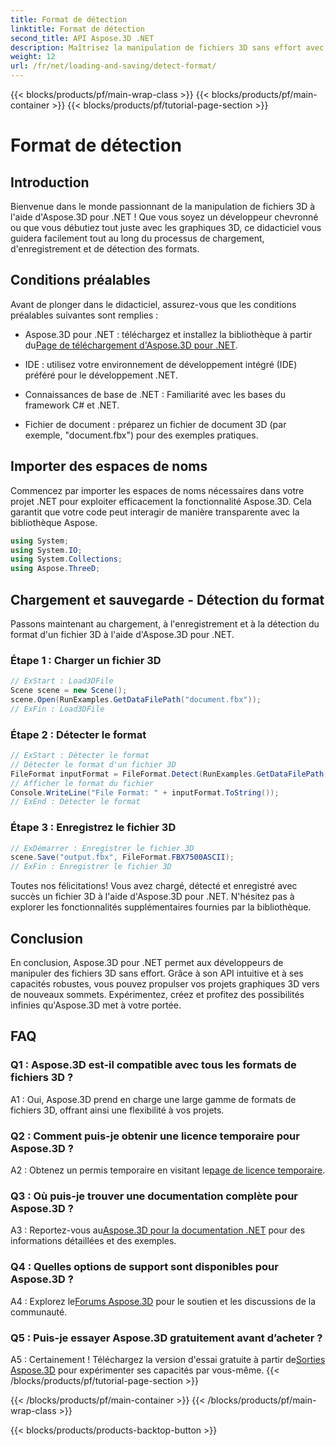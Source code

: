 ```yaml
---
title: Format de détection
linktitle: Format de détection
second_title: API Aspose.3D .NET
description: Maîtrisez la manipulation de fichiers 3D sans effort avec Aspose.3D pour .NET. Chargez, enregistrez et détectez les formats en toute transparence.
weight: 12
url: /fr/net/loading-and-saving/detect-format/
---
```


{{< blocks/products/pf/main-wrap-class >}}
{{< blocks/products/pf/main-container >}}
{{< blocks/products/pf/tutorial-page-section >}}

# Format de détection

## Introduction

Bienvenue dans le monde passionnant de la manipulation de fichiers 3D à l'aide d'Aspose.3D pour .NET ! Que vous soyez un développeur chevronné ou que vous débutiez tout juste avec les graphiques 3D, ce didacticiel vous guidera facilement tout au long du processus de chargement, d'enregistrement et de détection des formats.

## Conditions préalables

Avant de plonger dans le didacticiel, assurez-vous que les conditions préalables suivantes sont remplies :

-  Aspose.3D pour .NET : téléchargez et installez la bibliothèque à partir du[Page de téléchargement d'Aspose.3D pour .NET](https://releases.aspose.com/3d/net/).

- IDE : utilisez votre environnement de développement intégré (IDE) préféré pour le développement .NET.

- Connaissances de base de .NET : Familiarité avec les bases du framework C# et .NET.

- Fichier de document : préparez un fichier de document 3D (par exemple, "document.fbx") pour des exemples pratiques.

## Importer des espaces de noms

Commencez par importer les espaces de noms nécessaires dans votre projet .NET pour exploiter efficacement la fonctionnalité Aspose.3D. Cela garantit que votre code peut interagir de manière transparente avec la bibliothèque Aspose.

```csharp
using System;
using System.IO;
using System.Collections;
using Aspose.ThreeD;
```

## Chargement et sauvegarde - Détection du format

Passons maintenant au chargement, à l'enregistrement et à la détection du format d'un fichier 3D à l'aide d'Aspose.3D pour .NET.

### Étape 1 : Charger un fichier 3D

```csharp
// ExStart : Load3DFile
Scene scene = new Scene();
scene.Open(RunExamples.GetDataFilePath("document.fbx"));
// ExFin : Load3DFile
```

### Étape 2 : Détecter le format

```csharp
// ExStart : Détecter le format
// Détecter le format d'un fichier 3D
FileFormat inputFormat = FileFormat.Detect(RunExamples.GetDataFilePath("document.fbx"));
// Afficher le format du fichier
Console.WriteLine("File Format: " + inputFormat.ToString());
// ExEnd : Détecter le format
```

### Étape 3 : Enregistrez le fichier 3D

```csharp
// ExDémarrer : Enregistrer le fichier 3D
scene.Save("output.fbx", FileFormat.FBX7500ASCII);
// ExFin : Enregistrer le fichier 3D
```

Toutes nos félicitations! Vous avez chargé, détecté et enregistré avec succès un fichier 3D à l'aide d'Aspose.3D pour .NET. N'hésitez pas à explorer les fonctionnalités supplémentaires fournies par la bibliothèque.

## Conclusion

En conclusion, Aspose.3D pour .NET permet aux développeurs de manipuler des fichiers 3D sans effort. Grâce à son API intuitive et à ses capacités robustes, vous pouvez propulser vos projets graphiques 3D vers de nouveaux sommets. Expérimentez, créez et profitez des possibilités infinies qu'Aspose.3D met à votre portée.

## FAQ

### Q1 : Aspose.3D est-il compatible avec tous les formats de fichiers 3D ?

A1 : Oui, Aspose.3D prend en charge une large gamme de formats de fichiers 3D, offrant ainsi une flexibilité à vos projets.

### Q2 : Comment puis-je obtenir une licence temporaire pour Aspose.3D ?

 A2 : Obtenez un permis temporaire en visitant le[page de licence temporaire](https://purchase.aspose.com/temporary-license/).

### Q3 : Où puis-je trouver une documentation complète pour Aspose.3D ?

 A3 : Reportez-vous au[Aspose.3D pour la documentation .NET](https://reference.aspose.com/3d/net/) pour des informations détaillées et des exemples.

### Q4 : Quelles options de support sont disponibles pour Aspose.3D ?

 A4 : Explorez le[Forums Aspose.3D](https://forum.aspose.com/c/3d/18) pour le soutien et les discussions de la communauté.

### Q5 : Puis-je essayer Aspose.3D gratuitement avant d’acheter ?

 A5 : Certainement ! Téléchargez la version d'essai gratuite à partir de[Sorties Aspose.3D](https://releases.aspose.com/) pour expérimenter ses capacités par vous-même.
{{< /blocks/products/pf/tutorial-page-section >}}

{{< /blocks/products/pf/main-container >}}
{{< /blocks/products/pf/main-wrap-class >}}

{{< blocks/products/products-backtop-button >}}
